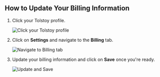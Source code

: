 ## How to Update Your Billing Information

1. Click your Tolstoy profile.
  
   ![Click your Tolstoy profile](https://downloads.intercomcdn.com/i/o/940656816/3ca7679464f4f4a81c5d1856/image.png)

2. Click on **Settings** and navigate to the **Billing** tab.
  
   ![Navigate to Billing tab](https://downloads.intercomcdn.com/i/o/940661406/a99325ce4e7ae03badfc1a70/image.png)

3. Update your billing information and click on **Save** once you're ready.
  
   ![Update and Save](https://downloads.intercomcdn.com/i/o/545664017/39d4946490ce0622fed196ac/image.png)
